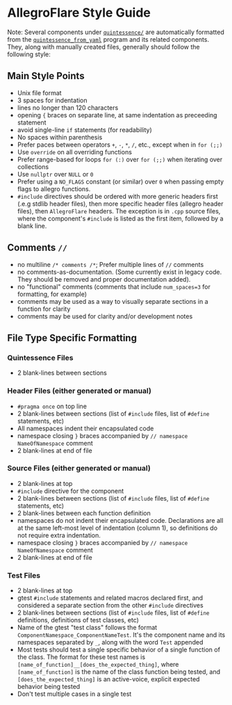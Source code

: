 # AllegroFlare Style Guide


Note: Several components under [`quintessence/`](https://github.com/allegroflare/allegro_flare/tree/master/quintessence
) are automatically formatted from the
[`quintessence_from_yaml`](https://github.com/MarkOates/blast/blob/master/programs/quintessence_from_yaml.cpp) program and its related components.  They, along with manually created files, generally should follow the following style:


## Main Style Points

- Unix file format
- 3 spaces for indentation
- lines no longer than 120 characters
- opening `{` braces on separate line, at same indentation as preceeding statement
- avoid single-line `if` statements (for readability)
- No spaces within parenthesis
- Prefer paces between operators `+`, `-`, `*`, `/`, etc., except when in `for (;;)`
- Use `override` on all overriding functions
- Prefer range-based for loops `for (:)` over `for (;;)` when iterating over collections
- Use `nullptr` over `NULL` or `0`
- Prefer using a `NO_FLAGS` constant (or similar) over `0` when passing empty flags to allegro functions.
- `#include` directives should be ordered with more generic headers first (.e.g stdlib header files), then more specific header files (allegro header files), then `AllegroFlare` headers.  The exception is in `.cpp` source files, where the component's `#include` is listed as the first item, followed by a blank line.

## Comments `//`

- no multiline `/* comments /*`; Prefer multiple lines of `//` comments
- no comments-as-documentation. (Some currently exist in legacy code. They should be removed and proper documentation added).
- no "functional" comments (comments that include `num_spaces=3` for formatting, for example)
- comments may be used as a way to visually separate sections in a function for clarity
- comments may be used for clarity and/or development notes


## File Type Specific Formatting

### Quintessence Files

- 2 blank-lines between sections

### Header Files (either generated or manual)

- `#pragma once` on top line
- 2 blank-lines between sections (list of `#include` files, list of `#define` statements, etc)
- All namespaces indent their encapsulated code
- namespace closing `}` braces accompanied by `// namespace NameOfNamespace` comment
- 2 blank-lines at end of file

### Source Files (either generated or manual)

- 2 blank-lines at top
- `#include` directive for the component
- 2 blank-lines between sections (list of `#include` files, list of `#define` statements, etc)
- 2 blank-lines between each function definition
- namespaces do not indent their encapsulated code. Declarations are all at the same left-most level of indentation (column 1), so definitions do not require extra indentation.
- namespace closing `}` braces accompanied by `// namespace NameOfNamespace` comment
- 2 blank-lines at end of file

### Test Files

- 2 blank-lines at top
- gtest `#include` statements and related macros declared first, and considered a separate section from the other `#include` directives
- 2 blank-lines between sections (list of `#include` files, list of `#define` definitions, definitions of test classes, etc)
- Name of the gtest "test class" follows the format `ComponentNamespace_ComponentNameTest`. It's the component name and its namespaces separated by `_`, along with the word `Test` appended
- Most tests should test a single specific behavior of a single function of the class.  The format for these test names is `[name_of_function]__[does_the_expected_thing]`, where `[name_of_function]` is the name of the class function being tested, and `[does_the_expected_thing]` is an active-voice, explicit expected behavior being tested
- Don't test multiple cases in a single test




